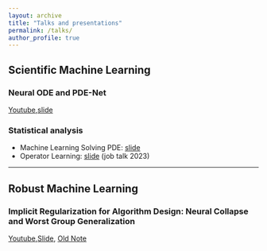 ```yaml
---
layout: archive
title: "Talks and presentations"
permalink: /talks/
author_profile: true
---
```



## Scientific Machine Learning

### Neural ODE and PDE-Net

[Youtube](https://www.youtube.com/watch?v=URZG4ksH06g),[slide](https://2prime.github.io/files/ODETalk%20(1).pdf)

### Statistical analysis
- Machine Learning Solving PDE: [slide](https://2prime.github.io/files/mlpde.pdf)
- Operator Learning: [slide](https://2prime.github.io/files/oplearning.pdf) (job talk 2023)

---

## Robust Machine Learning

### Implicit Regularization for Algorithm Design: Neural Collapse and Worst Group Generalization

[Youtube](https://www.youtube.com/watch?v=bM6jdI-T8CM),[Slide](https://drive.google.com/file/d/1UA5yr8W1iDdccZBbuA7xJioQ45q2RLZq/view), [Old Note](https://www.overleaf.com/read/dxfkrjkhnfqr)
